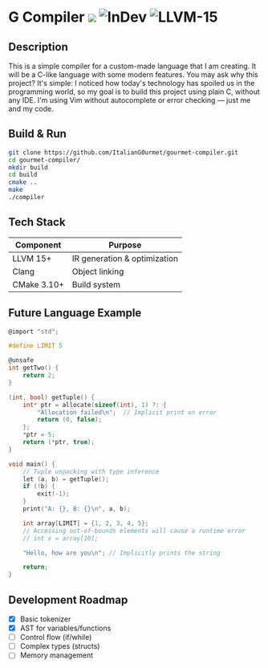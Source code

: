 # G Compiler ![](https://img.shields.io/badge/Platform-Linux-blue) ![InDev](https://img.shields.io/badge/Status-Development%20Phase-red) ![LLVM-15](https://img.shields.io/badge/LLVM-15%2B-orange)

## **Description**

This is a simple compiler for a custom-made language that I am creating. It will be a C-like language with some modern features.
You may ask why this project? It's simple: I noticed how today's technology has spoiled us in the programming world, so my goal is to build this project using plain C, without any IDE. I'm using Vim without autocomplete or error checking — just me and my code.

## **Build & Run**

```bash
git clone https://github.com/ItalianG0urmet/gourmet-compiler.git
cd gourmet-compiler/
mkdir build
cd build
cmake ..
make
./compiler
```

## **Tech Stack**

| Component       | Purpose                          |
|-----------------|----------------------------------|
| LLVM 15+        | IR generation & optimization     |
| Clang           | Object linking                  |
| CMake 3.10+     | Build system                    |


## **Future Language Example**
```c
@import "std";

#define LIMIT 5

@unsafe
int getTwo() {
    return 2;
}

(int, bool) getTuple() {
    int* ptr = allocate(sizeof(int), 1) ?: {
        "Allocation failed\n";  // Implicit print on error
        return (0, false);
    };
    *ptr = 5;
    return (*ptr, true);
}

void main() {
    // Tuple unpacking with type inference
    let (a, b) = getTuple();
    if (!b) {
        exit(-1);
    }
    print("A: {}, B: {}\n", a, b);

    int array[LIMIT] = {1, 2, 3, 4, 5};
    // Accessing out-of-bounds elements will cause a runtime error
    // int x = array[10];

    "Hello, how are you\n"; // Implicitly prints the string

    return;
}

```

## **Development Roadmap**

- [x] Basic tokenizer
- [x] AST for variables/functions
- [ ] Control flow (if/while)
- [ ] Complex types (structs)
- [ ] Memory management
